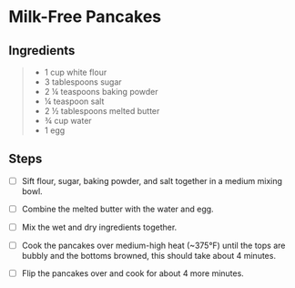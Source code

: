 # Milk-Free Pancakes

## Ingredients
> - 1 cup white flour
> - 3 tablespoons sugar
> - 2 ¼ teaspoons baking powder
> -  ¼ teaspoon salt
>  - 2 ½ tablespoons melted butter
>  - ¾ cup water
>  - 1 egg

## Steps
- [ ] Sift flour, sugar, baking powder, and salt together in a medium mixing bowl.

- [ ] Combine the melted butter with the water and egg.

- [ ] Mix the wet and dry ingredients together.

- [ ] Cook the pancakes over medium-high heat (~375°F) until the tops are bubbly and the bottoms browned, this should take about 4 minutes.

- [ ] Flip the pancakes over and cook for about 4 more minutes.